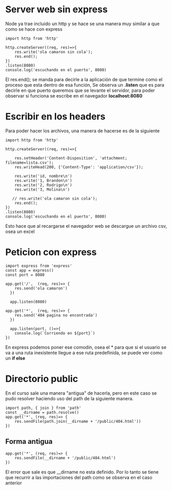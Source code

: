 # Server web sin express
Node ya trae incluido un http y se hace se una manera muy similar a que como se hace con express
```
import http from 'http'

http.createServer((req, res)=>{
    res.write('ola camaron sin cola');
    res.end();
})
.listen(8080)
console.log('escuchando en el puerto', 8080)
```
El res.end(); se manda para decirle a la aplicación de que termine como el proceso que esta dentro de esa función, Se observa un **.listen** que es para decirle en que puerto queremos que se levante el servidor, para poder observar si funciona se escribe en el navegador **localhost:8080**

# Escribir en los headers
Para poder hacer los archivos, una manera de hacerse es de la siguiente
```
import http from 'http'

http.createServer((req, res)=>{

    res.setHeader('Content-Disposition', 'attachment; filename=lista.csv');
    res.writeHead(200, {'Content-Type': 'application/csv'});

    res.write('id, nombre\n')
    res.write('1, Brandon\n')
    res.write('2, Rodrigo\n')
    res.write('3, Molina\n')
    
   // res.write('ola camaron sin cola');
    res.end();
})
.listen(8080)
console.log('escuchando en el puerto', 8080)
```
Esto hace que al recargarse el navegador web se descargue un archivo csv, osea un excel

# Peticion con express
```
import express from 'express'
const app = express()
const port = 8080

app.get('/',  (req, res)=> {
    res.send('ola camaron')
  })
  
  app.listen(8080)

app.get('*',  (req, res)=> {
    res.send('404 pagina no encontrada')
  })
  
  app.listen(port, ()=>{
    console.log(`Corriendo en ${port}`)
})
```
En express podemos poner ese comodin, osea el * para que si el usuario se va a una ruta inexistente llegue a ese ruta predefinida, se puede ver como un **if else**

# Directorio public
En el curso sale una manera "antigua" de hacerla, pero en este caso se pudo resolver haciendo uso del path de la siguiente manera.
```
import path, { join } from 'path'
const __dirname = path.resolve()
app.get('*', (req, res)=> {
    res.sendFile(path.join(__dirname + '/public/404.html'))
})
```
## Forma antigua
```
app.get('*', (req, res)=> {
    res.sendFile(__dirname + '/public/404.html')
})
```
El error que sale es que __dirname no esta definido.
Por lo tanto se tiene que recurrir a las importaciones del path como se observa en el caso anterior